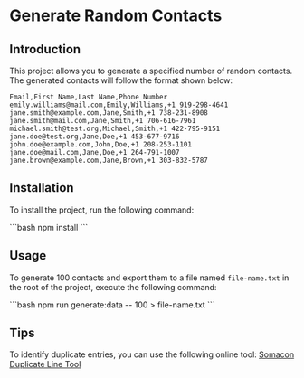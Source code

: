 # Generate Random Contacts

## Introduction

This project allows you to generate a specified number of random contacts. The generated contacts will follow the format shown below:

```csv
Email,First Name,Last Name,Phone Number
emily.williams@mail.com,Emily,Williams,+1 919-298-4641
jane.smith@example.com,Jane,Smith,+1 738-231-8908
jane.smith@mail.com,Jane,Smith,+1 706-616-7961
michael.smith@test.org,Michael,Smith,+1 422-795-9151
jane.doe@test.org,Jane,Doe,+1 453-677-9716
john.doe@example.com,John,Doe,+1 208-253-1101
jane.doe@mail.com,Jane,Doe,+1 264-791-1007
jane.brown@example.com,Jane,Brown,+1 303-832-5787
```

## Installation

To install the project, run the following command:

\```bash
npm install
\```

## Usage

To generate 100 contacts and export them to a file named `file-name.txt` in the root of the project, execute the following command:

\```bash
npm run generate:data -- 100 > file-name.txt
\```

## Tips

To identify duplicate entries, you can use the following online tool: [Somacon Duplicate Line Tool](https://www.somacon.com/p568.php)
